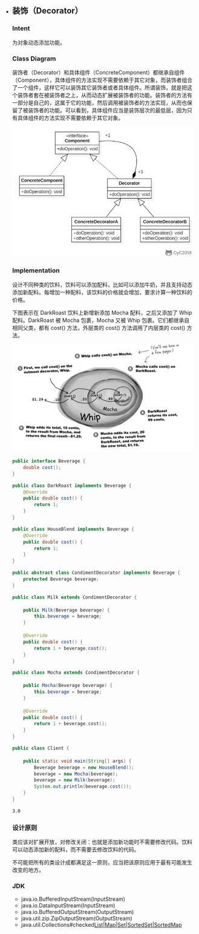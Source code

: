 - ## 装饰（Decorator）

  ### Intent

  为对象动态添加功能。

  ### Class Diagram

  装饰者（Decorator）和具体组件（ConcreteComponent）都继承自组件（Component），具体组件的方法实现不需要依赖于其它对象，而装饰者组合了一个组件，这样它可以装饰其它装饰者或者具体组件。所谓装饰，就是把这个装饰者套在被装饰者之上，从而动态扩展被装饰者的功能。装饰者的方法有一部分是自己的，这属于它的功能，然后调用被装饰者的方法实现，从而也保留了被装饰者的功能。可以看到，具体组件应当是装饰层次的最低层，因为只有具体组件的方法实现不需要依赖于其它对象。

  ![image](../image/6b833bc2-517a-4270-8a5e-0a5f6df8cd96-1590215228205.png)

  ### Implementation

  设计不同种类的饮料，饮料可以添加配料，比如可以添加牛奶，并且支持动态添加新配料。每增加一种配料，该饮料的价格就会增加，要求计算一种饮料的价格。

  下图表示在 DarkRoast 饮料上新增新添加 Mocha 配料，之后又添加了 Whip 配料。DarkRoast 被 Mocha 包裹，Mocha 又被 Whip 包裹。它们都继承自相同父类，都有 cost() 方法，外层类的 cost() 方法调用了内层类的 cost() 方法。

  ![image](../image/c9cfd600-bc91-4f3a-9f99-b42f88a5bb24-1590215238351.jpg)

  ```java
  public interface Beverage {
      double cost();
  }
  ```

  ```java
  public class DarkRoast implements Beverage {
      @Override
      public double cost() {
          return 1;
      }
  }
  ```

  ```java
  public class HouseBlend implements Beverage {
      @Override
      public double cost() {
          return 1;
      }
  }
  ```

  ```java
  public abstract class CondimentDecorator implements Beverage {
      protected Beverage beverage;
  }
  ```

  ```java
  public class Milk extends CondimentDecorator {
  
      public Milk(Beverage beverage) {
          this.beverage = beverage;
      }
  
      @Override
      public double cost() {
          return 1 + beverage.cost();
      }
  }
  ```

  ```java
  public class Mocha extends CondimentDecorator {
  
      public Mocha(Beverage beverage) {
          this.beverage = beverage;
      }
  
      @Override
      public double cost() {
          return 1 + beverage.cost();
      }
  }
  ```

  ```java
  public class Client {
  
      public static void main(String[] args) {
          Beverage beverage = new HouseBlend();
          beverage = new Mocha(beverage);
          beverage = new Milk(beverage);
          System.out.println(beverage.cost());
      }
  }
  ```

  ```html
  3.0
  ```

  ### 设计原则

  类应该对扩展开放，对修改关闭：也就是添加新功能时不需要修改代码。饮料可以动态添加新的配料，而不需要去修改饮料的代码。

  不可能把所有的类设计成都满足这一原则，应当把该原则应用于最有可能发生改变的地方。

  ### JDK

  - java.io.BufferedInputStream(InputStream)
  - java.io.DataInputStream(InputStream)
  - java.io.BufferedOutputStream(OutputStream)
  - java.util.zip.ZipOutputStream(OutputStream)
  - java.util.Collections#checked[List|Map|Set|SortedSet|SortedMap]()
